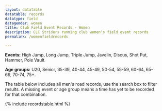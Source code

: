 ```yaml
---
layout: datatable
datatable: records
datatype: field
datagender: women
title: Club Field Event Records - Women
description: CLC Striders running club women's field event records
permalink: /womenfieldrecords

---
```


**Events:** High Jump, Long Jump, Triple Jump, Javelin, Discus, Shot Put, Hammer, Pole Vault.

**Age groups:** U20, Senior, 35-39, 40-44, 45-49, 50-54, 55-59, 60-64, 65-69, 70-74, 75+.

The table below includes all men's road records, use the search box to filter results. A missing event or age group means a time has yet to be recorded for that combination.

{% include recordstable.html %}
